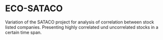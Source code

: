 # ECO-SATACO
Variation of the SATACO project for analysis of correlation between stock listed companies. Presenting highly correlated und uncorrelated stocks in a certain time span.
